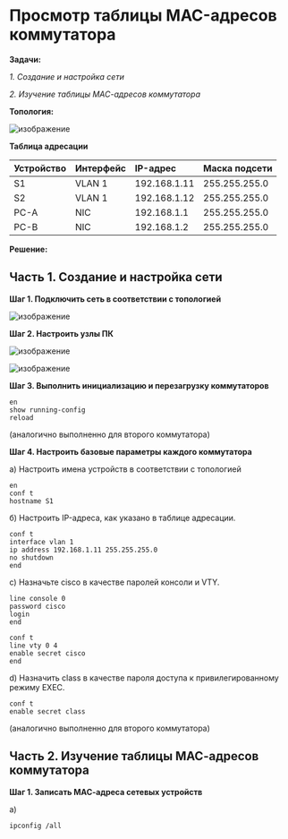 # Просмотр таблицы MAC-адресов коммутатора

**Задачи:**

  *1. Создание и настройка сети*
  
  *2. Изучение таблицы МАС-адресов коммутатора*
  
  **Топология:**
  
  ![изображение](https://user-images.githubusercontent.com/84719218/154082069-3b6f67ad-b404-472b-8a82-5f7d344bbff0.png)

  **Таблица адресации**
  
| Устройство    | Интерфейс          | IP-адрес        |Маска подсети      |
| :-------------|:------------------ | :-------------- |:------------------|
| S1            | VLAN 1             | 192.168.1.11    | 255.255.255.0     |
| S2            | VLAN 1             | 192.168.1.12    | 255.255.255.0     |
| PC-A          | NIC                | 192.168.1.1     | 255.255.255.0     |
| PC-B          | NIC                | 192.168.1.2     | 255.255.255.0     |

**Решение:**

**Часть 1. Создание и настройка сети**
--

**Шаг 1. Подключить сеть в соответствии с топологией**

![изображение](https://user-images.githubusercontent.com/84719218/154644969-923524ed-3ad4-4809-a906-6f97137470d8.png)

**Шаг 2. Настроить узлы ПК**

![изображение](https://user-images.githubusercontent.com/84719218/154645140-6fee2a87-f335-45d8-aaf0-7eb2409d2464.png)

![изображение](https://user-images.githubusercontent.com/84719218/154645168-3b876d0b-e047-4a99-a8ee-579be4e8e69a.png)

**Шаг 3. Выполнить инициализацию и перезагрузку коммутаторов**

```
en
show running-config
reload
```
(аналогично выполненно для второго коммутатора)

**Шаг 4. Настроить базовые параметры каждого коммутатора**

а) Настроить имена устройств в соответствии с топологией

```
en
conf t
hostname S1
```

б) Настроить IP-адреса, как указано в таблице адресации.

```
conf t
interface vlan 1
ip address 192.168.1.11 255.255.255.0
no shutdown
end
```

c)	Назначьте cisco в качестве паролей консоли и VTY.

```
line console 0
password cisco
login
end
```

```
conf t
line vty 0 4
enable secret cisco
end
```

d)	Назначить class в качестве пароля доступа к привилегированному режиму EXEC.

```
conf t
enable secret class
```
(аналогично выполненно для второго коммутатора)

**Часть 2. Изучение таблицы МАС-адресов коммутатора**
--

**Шаг 1. Записать МАС-адреса сетевых устройств**

а) 

```
ipconfig /all
```

